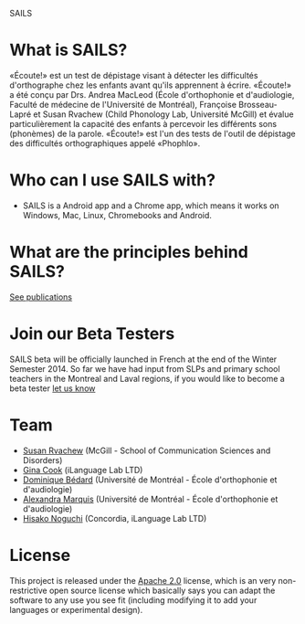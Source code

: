 SAILS 

# What is SAILS?
«Écoute!» est un test de dépistage visant à détecter les difficultés d'orthographe chez les enfants avant qu'ils apprennent à écrire. «Écoute!» a été conçu par Drs. Andrea MacLeod (École d'orthophonie et d'audiologie, Faculté de médecine de l'Université de Montréal), Françoise Brosseau-Lapré et Susan Rvachew (Child Phonology Lab, Université McGill) et évalue particulièrement la capacité des enfants à percevoir les différents sons (phonèmes) de la parole. «Écoute!» est l'un des tests de l'outil de dépistage des difficultés orthographiques appelé «Phophlo».

# Who can I use SAILS with?
* SAILS is a Android app and a Chrome app, which means it works on Windows, Mac, Linux, Chromebooks and Android.

# What are the principles behind SAILS?

[See publications](http://www.medicine.mcgill.ca/srvachew/)

# Join our Beta Testers

SAILS beta will be officially launched in French at the end of the Winter Semester 2014. So far we have had input from SLPs and primary school teachers in the Montreal and Laval regions, if you would like to become a beta tester [let us know](https://docs.google.com/forms/d/1NkI_D4bUzkixrg3ClvDkdVwM8iaCc-SdJ0IG8Z6YTqU/viewform?) 

# Team
* [Susan Rvachew](http://www.medicine.mcgill.ca/srvachew/) (McGill - School of Communication Sciences and Disorders)
* [Gina Cook](http://ilanguage.ca/) (iLanguage Lab LTD)
* [Dominique Bédard](https://github.com/DominiqueBedard) (Université de Montréal - École d'orthophonie et d'audiologie)
* [Alexandra Marquis](https://twitter.com/AlxMarquis) (Université de Montréal - École d'orthophonie et d'audiologie)
* [Hisako Noguchi](http://ilanguage.ca/) (Concordia, iLanguage Lab LTD)

# License 

This project is released under the [Apache 2.0](http://www.apache.org/licenses/LICENSE-2.0.html) license, which is an very non-restrictive open source license which basically says you can adapt the software to any use you see fit (including modifying it to add your languages or experimental design).

